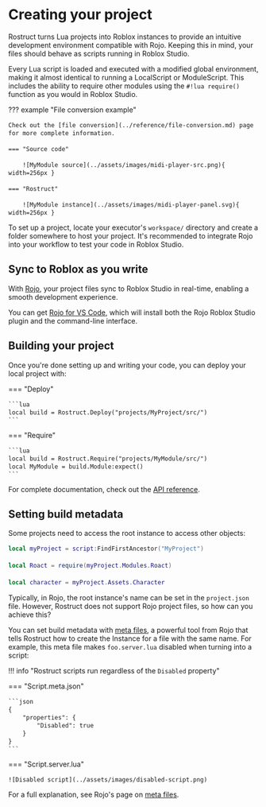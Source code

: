 # Creating your project

Rostruct turns Lua projects into Roblox instances to provide an intuitive development environment compatible with Rojo. Keeping this in mind, your files should behave as scripts running in Roblox Studio.

Every Lua script is loaded and executed with a modified global environment, making it almost identical to running a LocalScript or ModuleScript. This includes the ability to require other modules using the `#!lua require()` function as you would in Roblox Studio.

??? example "File conversion example"

	Check out the [file conversion](../reference/file-conversion.md) page for more complete information.

	=== "Source code"

		![MyModule source](../assets/images/midi-player-src.png){ width=256px }

	=== "Rostruct"

		![MyModule instance](../assets/images/midi-player-panel.svg){ width=256px }

To set up a project, locate your executor's `workspace/` directory and create a folder somewhere to host your project. It's recommended to integrate Rojo into your workflow to test your code in Roblox Studio.

## Sync to Roblox as you write

With [Rojo](https://rojo.space/docs/), your project files sync to Roblox Studio in real-time, enabling a smooth development experience.

You can get [Rojo for VS Code](https://marketplace.visualstudio.com/items?itemName=evaera.vscode-rojo), which will install both the Rojo Roblox Studio plugin and the command-line interface.

## Building your project

Once you're done setting up and writing your code, you can deploy your local project with:

=== "Deploy"

	```lua
	local build = Rostruct.Deploy("projects/MyProject/src/")
	```

=== "Require"

	```lua
	local build = Rostruct.Require("projects/MyModule/src/")
	local MyModule = build.Module:expect()
	```

For complete documentation, check out the [API reference](../reference/functions.md).

## Setting build metadata

Some projects need to access the root instance to access other objects:

```lua
local myProject = script:FindFirstAncestor("MyProject")

local Roact = require(myProject.Modules.Roact)

local character = myProject.Assets.Character
```

Typically, in Rojo, the root instance's name can be set in the `project.json` file. However, Rostruct does not support Rojo project files, so how can you achieve this?

You can set build metadata with [meta files](https://rojo.space/docs/6.x/sync-details/#meta-files), a powerful tool from Rojo that tells Rostruct how to create the Instance for a file with the same name. For example, this meta file makes `foo.server.lua` disabled when turning into a script:

!!! info "Rostruct scripts run regardless of the `Disabled` property"

=== "Script.meta.json"

	```json
	{
		"properties": {
			"Disabled": true
		}
	}
	```

=== "Script.server.lua"

	![Disabled script](../assets/images/disabled-script.png)

For a full explanation, see Rojo's page on [meta files](https://rojo.space/docs/6.x/sync-details/#meta-files).
